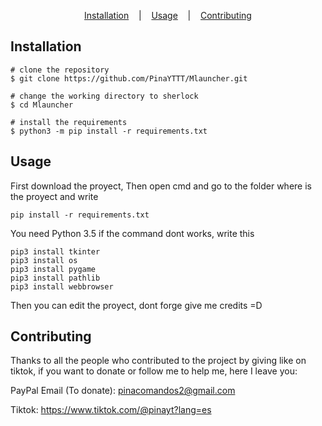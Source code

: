 <p align="center">
  <a href="#installation">Installation</a>
  &nbsp;&nbsp;&nbsp;|&nbsp;&nbsp;&nbsp;
  <a href="#usage">Usage</a>
  &nbsp;&nbsp;&nbsp;|&nbsp;&nbsp;&nbsp;
  <a href="#contributing">Contributing</a>
</p>

## Installation

```console
# clone the repository
$ git clone https://github.com/PinaYTTT/Mlauncher.git

# change the working directory to sherlock
$ cd Mlauncher

# install the requirements
$ python3 -m pip install -r requirements.txt
```

## Usage
First download the proyect,
Then open cmd and go to the folder where is the proyect and write
```
pip install -r requirements.txt
```
You need Python 3.5
if the command dont works, write this
```
pip3 install tkinter
pip3 install os
pip3 install pygame
pip3 install pathlib
pip3 install webbrowser
```

Then you can edit the proyect, dont forge give me credits =D

## Contributing
Thanks to all the people who contributed to the project by giving like on tiktok, if you want to donate or follow me to help me, here I leave you:

PayPal Email (To donate): pinacomandos2@gmail.com

Tiktok: https://www.tiktok.com/@pinayt?lang=es
